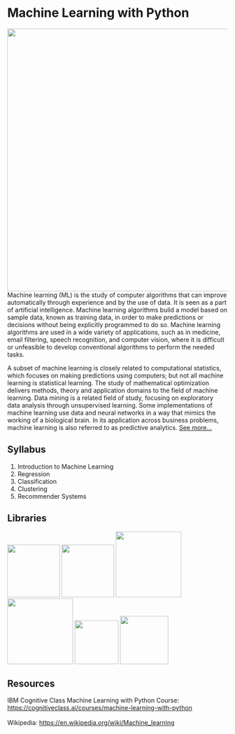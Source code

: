 # Machine Learning with Python
<img src="https://user-images.githubusercontent.com/85934122/155790142-845eec28-0cba-4ef4-9442-59ba960986ff.png" width="600">
Machine learning (ML) is the study of computer algorithms that can improve automatically through experience and by the use of data. It is seen as a part of artificial intelligence. Machine learning algorithms build a model based on sample data, known as training data, in order to make predictions or decisions without being explicitly programmed to do so. Machine learning algorithms are used in a wide variety of applications, such as in medicine, email filtering, speech recognition, and computer vision, where it is difficult or unfeasible to develop conventional algorithms to perform the needed tasks.

A subset of machine learning is closely related to computational statistics, which focuses on making predictions using computers; but not all machine learning is statistical learning. The study of mathematical optimization delivers methods, theory and application domains to the field of machine learning. Data mining is a related field of study, focusing on exploratory data analysis through unsupervised learning. Some implementations of machine learning use data and neural networks in a way that mimics the working of a biological brain. In its application across business problems, machine learning is also referred to as predictive analytics.
<a href="https://en.wikipedia.org/wiki/Machine_learning" target="_blank">See more...</a><br>

## Syllabus
1) Introduction to Machine Learning
2) Regression
3) Classification
4) Clustering
5) Recommender Systems

## Libraries
<img src="https://user-images.githubusercontent.com/85934122/153268295-0105f8a4-7491-437e-b566-3f4ecbd113c8.png" width="120">     <img src="https://user-images.githubusercontent.com/85934122/153270262-1b5beb83-3cba-4008-92b1-dac9ed972017.png"  width="120"> <img src="https://user-images.githubusercontent.com/85934122/153312799-4e364e21-f293-44d5-ae28-e3bba69f9042.png" width="150"> <img src="https://user-images.githubusercontent.com/85934122/153312984-20169f9d-9cd5-4511-ba4a-5968ce522af8.png" width="150">  <img src="https://user-images.githubusercontent.com/85934122/153314028-15b7229a-3f6f-404d-809c-eb98ed325d74.png" width="100"> 
<img src="https://user-images.githubusercontent.com/85934122/155852027-f37761c7-cb22-4cd3-915f-cbffacd699fc.png" width="110">


## Resources

IBM Cognitive Class Machine Learning with Python Course: https://cognitiveclass.ai/courses/machine-learning-with-python<br><br>
Wikipedia: https://en.wikipedia.org/wiki/Machine_learning

